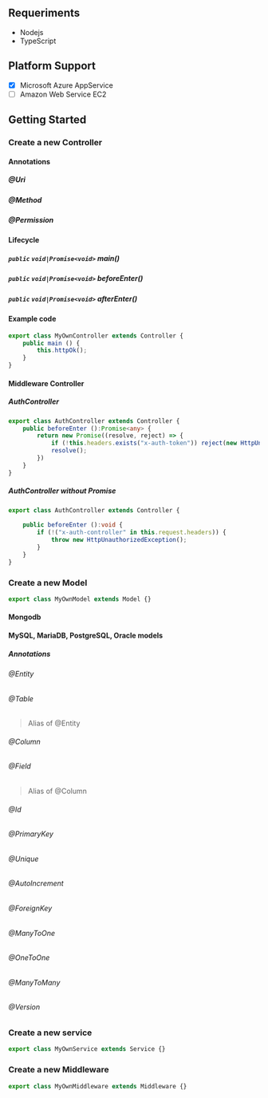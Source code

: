
## Requeriments
* Nodejs
* TypeScript

## Platform Support
* [x] Microsoft Azure AppService
* [ ] Amazon Web Service EC2

## Getting Started
### Create a new Controller
#### Annotations
##### @Uri
##### @Method
##### @Permission

#### Lifecycle
##### `public` `void|Promise<void>` main()
##### `public` `void|Promise<void>` beforeEnter()
##### `public` `void|Promise<void>` afterEnter()

#### Example code
````typescript
export class MyOwnController extends Controller {
    public main () {
        this.httpOk();
    }
}
````
#### Middleware Controller
##### AuthController
````typescript
export class AuthController extends Controller {
    public beforeEnter ():Promise<any> {
        return new Promise((resolve, reject) => {
            if (!this.headers.exists("x-auth-token")) reject(new HttpUnauthorizedException());
            resolve();
        })
    }
}
````
##### AuthController without Promise
````typescript
export class AuthController extends Controller {
    
    public beforeEnter ():void {
        if (!("x-auth-controller" in this.request.headers)) {
            throw new HttpUnauthorizedException();
        }
    }
}
````


### Create a new Model
```typescript
export class MyOwnModel extends Model {}
```
#### Mongodb


#### MySQL, MariaDB, PostgreSQL, Oracle models
##### Annotations
###### @Entity
###### @Table
> Alias of @Entity

###### @Column
###### @Field
> Alias of @Column

###### @Id
###### @PrimaryKey
###### @Unique
###### @AutoIncrement
###### @ForeignKey
###### @ManyToOne
###### @OneToOne
###### @ManyToMany
###### @Version

### Create a new service
```typescript
export class MyOwnService extends Service {}
```
### Create a new Middleware
```typescript
export class MyOwnMiddleware extends Middleware {}
```
